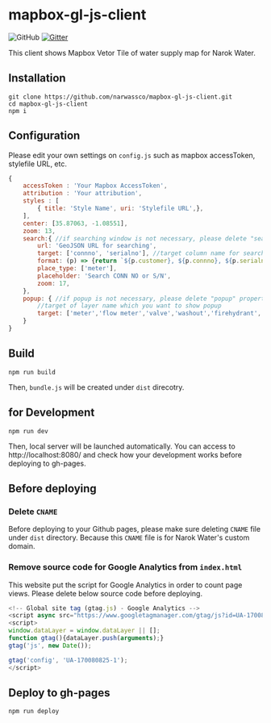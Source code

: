 # mapbox-gl-js-client
![GitHub](https://img.shields.io/github/license/narwassco/mapbox-gl-js-client)
[![Gitter](https://badges.gitter.im/narwassco/community.svg)](https://gitter.im/narwassco/community?utm_source=badge&utm_medium=badge&utm_campaign=pr-badge)

This client shows Mapbox Vetor Tile of water supply map for Narok Water.

## Installation

```
git clone https://github.com/narwassco/mapbox-gl-js-client.git
cd mapbox-gl-js-client
npm i
```

## Configuration
Please edit your own settings on `config.js` such as mapbox accessToken, stylefile URL, etc.

```js
{
    accessToken : 'Your Mapbox AccessToken',
    attribution : 'Your attribution',
    styles : [
        { title: 'Style Name', uri: 'Stylefile URL',}, 
    ],
    center: [35.87063, -1.08551],
    zoom: 13,
    search:{ //if searching window is not necessary, please delete "search" property from config.js
        url: 'GeoJSON URL for searching',
        target: ['connno', 'serialno'], //target column name for searching
        format: (p) => {return `${p.customer}, ${p.connno}, ${p.serialno}, ${p.village}`}, //format of searching result
        place_type: ['meter'],
        placeholder: 'Search CONN NO or S/N',
        zoom: 17,
    },
    popup: { //if popup is not necessary, please delete "popup" property from config.js
        //target of layer name which you want to show popup
        target: ['meter','flow meter','valve','washout','firehydrant','tank','pipeline'/**,'intake','wtp'*/]
    }
}
```

## Build

```
npm run build
```
Then, `bundle.js` will be created under `dist` direcotry.

## for Development

```
npm run dev
```
Then, local server will be launched automatically. You can access to http://localhost:8080/ and check how your development works before deploying to gh-pages.

## Before deploying
### Delete `CNAME`
Before deploying to your Github pages, please make sure deleting `CNAME` file under `dist` directory. Because this `CNAME` file is for Narok Water's custom domain.

### Remove source code for Google Analytics from `index.html`
This website put the script for Google Analytics in order to count page views. Please delete below source code before deploying.

```js
<!-- Global site tag (gtag.js) - Google Analytics -->
<script async src="https://www.googletagmanager.com/gtag/js?id=UA-170080825-1"></script>
<script>
window.dataLayer = window.dataLayer || [];
function gtag(){dataLayer.push(arguments);}
gtag('js', new Date());

gtag('config', 'UA-170080825-1');
</script>
```

## Deploy to gh-pages

```
npm run deploy
```

